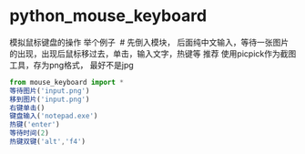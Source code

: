 # python_mouse_keyboard
模拟鼠标键盘的操作
举个例子 
# 先倒入模块， 后面纯中文输入，等待一张图片的出现，出现后鼠标移过去，单击，输入文字，热键等
推荐 使用picpick作为截图工具，存为png格式， 最好不是jpg
```javascript
from mouse_keyboard import *
等待图片('input.png')
移到图片('input.png')
右键单击()
键盘输入('notepad.exe')
热键('enter')
等待时间(2)
热键双键('alt','f4')
```

